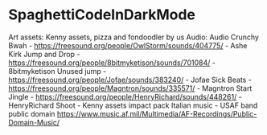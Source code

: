 # SpaghettiCodeInDarkMode

Art assets: Kenny assets, pizza and fondoodler by us
Audio:
Audio Crunchy Bwah - https://freesound.org/people/OwlStorm/sounds/404775/ - Ashe Kirk 
Jump and Drop - https://freesound.org/people/8bitmyketison/sounds/701084/ - 8bitmyketison 
Unused jump - https://freesound.org/people/Jofae/sounds/383240/ - Jofae 
Sick Beats - https://freesound.org/people/Magntron/sounds/335571/ - Magntron 
Start Jingle - https://freesound.org/people/HenryRichard/sounds/448261/ - HenryRichard
Shoot - Kenny assets impact pack
Italian music - USAF band public domain https://www.music.af.mil/Multimedia/AF-Recordings/Public-Domain-Music/
